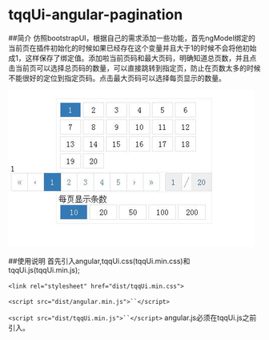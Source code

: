 # tqqUi-angular-pagination
##简介
仿照bootstrapUI，根据自己的需求添加一些功能，首先ngModel绑定的当前页在插件初始化的时候如果已经存在这个变量并且大于1的时候不会将他初始成1，这样保存了绑定值。添加啦当前页码和最大页码，明确知道总页数，并且点击当前页可以选择总页码的数量，可以直接跳转到指定页，防止在页数太多的时候不能很好的定位到指定页码。点击最大页码可以选择每页显示的数量。

![alt text](/001.jpg "Title")

##使用说明
  首先引入angular,tqqUi.css(tqqUi.min.css)和tqqUi.js(tqqUi.min.js);
  
`<link rel="stylesheet" href="dist/tqqUi.min.css">`

`<script src="dist/angular.min.js">``</script>`

`<script src="dist/tqqUi.min.js">``</script>`
angular.js必须在tqqUi.js之前引入。

